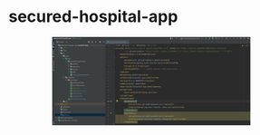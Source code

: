 # secured-hospital-app


<p align="center">
  <img src="./images/pom1.png" width="350" title="hover text">
  
</p>
